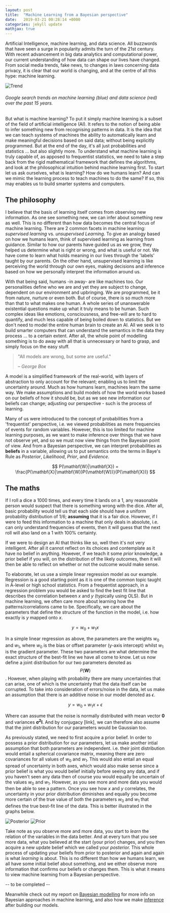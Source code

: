 ```yaml
---
layout: post
title:  "Machine Learning from a Bayesian perspective"
date:   2019-03-21 00:28:14 +0000
categories: jekyll update
mathjax: true
---
```

Artificial Intelligence, machine learning, and data science. All buzzwords that have seen a surge in popularity admits the turn of the 21st century. With recent advancement in big data analytics and computational power, our current understanding of how data can shape our lives have changed. From social media trends, fake news, to changes in laws concerning data privacy, it is clear that our world is changing, and at the centre of all this hype: machine learning.

![Trend](/Learning-Page/assets/trend.png)
###### *Google search trends on machine learning (blue) and data science (red) over the past 15 years.*

But what is machine learning? To put it simply machine learning is a subset of the field of artificial intelligence (AI). It refers to the notion of being able to infer something new from recognising patterns in data. It is the idea that we can teach systems of machines the ability to automatically learn and make meaningful decisions based on said data; without being explicitly programmed. But at the end of the day, it's all just probabilities and statistics ... but also slightly more. To understand what machine learning is truly capable of, as apposed to frequentist statistics, we need to take a step back from the rigid mathematical framework that defines the algorithms, and look at the philosophical intuition behind machine learning first. To start let us ask ourselves, what is learning? How do we humans learn? And can we mimic the learning process to teach machines to do the same? If so, this may enables us to build smarter systems and computers.

## **The philosophy**

I believe that the basis of learning itself comes from observing new information. As one see something new, we can infer about something new as well. This is no different than how data becomes the central focus of machine learning. There are 2 common facets in machine learning: *supervised learning* vs. *unsupervised Learning*. To give an analogy based on how we humans learn, think of supervised learning as learning from guidance. Similar to how our parents have guided us as we grow, they helped us determine what is right or wrong, and what is useful or not. We have come to learn what holds meaning in our lives through the 'labels' taught by our parents. On the other hand, unsupervised learning is like perceiving the world through our own eyes, making decisions and inference based on how we personally interpret the information around us.

With that being said, humans -in away- are like machines too. Our personalities define who we are and yet they are subject to change, dependent on our environment and upbringing. We are programmed, be it from nature, nurture or even both. But of course, there is so much more than that to what makes one human. A whole series of unanswerable existential questions make up what it truly means to be human. Such complex ideas like emotions, consciousness, and free-will are to hard to quantify, and much less capable of being boiled down to statistics. But we don't need to model the entire human brain to create an AI. All we seek is to build smarter computers that can understand the semantics in the data they process ... to a certain extent. After all, the whole point of modelling something is to do away with all that is unnecessary or hard to grasp, and simply focus on the easy stuff.

> "All models are wrong, but some are useful."
>
> – _George Box_

A model is a simplified framework of the real-world, with layers of abstraction to only account for the relevant; enabling us to limit the uncertainty around. Much as how humans learn, machines learn the same way. We make assumptions and build models of how the world works based on our beliefs of how it should be, but as we see new information our beliefs can change; adjusting our perspective - such is the process of learning.

Many of us were introduced to the concept of probabilities from a 'frequentist' perspective, i.e. we viewed probabilities as mere frequencies of events for random variables. However, this is too limited for machine learning purposes, as we want to make inference over things that we have not observe yet, and so we must now view things from the Bayesian point of view. And from a Bayesian perspective, we can interpret probabilities as **beliefs** in a variable, allowing us to put semantics onto the terms in Baye's Rule as *Posterior*, *Likelihood*, *Prior*, and *Evidence*.

$$ P(\mathbf{W}|\mathbf{X}) = \frac{P(\mathbf{X}|\mathbf{W})P(\mathbf{W})}{P(\mathbf{X})} $$

## **The maths**

If I roll a dice a 1000 times, and every time it lands on a 1, any reasonable person would suspect that there is something wrong with the dice. After all, basic probability would tell us that each side should have a uniform probability distribution of 1/6; **assuming** that it is a fair dice. However, if I were to feed this information to a machine that only deals in absolute, i.e. can only understand frequencies of events, then it will guess that the next roll will also land on a 1 with 100% certainty.

If we were to design an AI that thinks like so, well then it's not very intelligent. After all it cannot reflect on its choices and contemplate as it have no belief in anything. However, if we teach it some *prior* knowledge, a prior belief if you will, on the distribution of the likely outcomes, then it will then be able to reflect on whether or not the outcome would make sense.

To elaborate, let us use a simple linear regression model as our example. Regression is a good starting point as it is one of the common topic taught in A-level or high school statistics. From a frequentist approach, in a regression problem you would be asked to find the best fit line that describes the correlation between $x$ and $y$ (typically using OLS). But in machine learning, we often care more about learning how the patterns/correlations came to be. Specifically, we care about the parameters that define the structure of the function in the model, i.e. how exactly is $y$ mapped onto $x$.

$$ y = w_{0} + w_{1}x $$

In a simple linear regression as above, the parameters are the weights $w_{0}$ and $w_{1}$, where $w_{0}$ is the bias or offset parameter (y-axis intercept) whilst $w_{1}$ is the gradient parameter. These two parameters are what determine the exact structure of the best-fit line we have all come to know. Let us now define a joint distribution for our two parameters denoted as $$P(\mathbf{W})$$. However, when playing with probability there are many uncertainties that can arise, one of which is the uncertainty that the data itself can be corrupted. To take into consideration of errors/noise in the data, let us make an assumption that there is an additive noise in our model denoted as $\epsilon$.

$$ y = w_{0} + w_{1}x + \epsilon$$

Where can assume that the noise is normally distributed with mean vector $\mathbf{0}$ and variances $\mathbf{\sigma^{2}\mathbf{I}}$. And by conjugacy [link], we can therefore also assume that the joint distribution for our parameters would be Gaussian too.

As previously stated, we need to first acquire a prior belief. In order to possess a prior distribution for our parameters, let us make another intial assumption that both parameters are independent. i.e. their joint distribution would entail a spherical covariance matrix, meaning there are zero covariances for all values of $w_{0}$ and $w_{1}$. This would also entail an equal spread of uncertainty in both axes, which would also make sense since
a prior belief is what you would belief initially before seeing any data, and if you haven't seen any data then of course you would equally be uncertain of the values $w_{0}$ and $w_{1}$. However, as you see more and more data you would then be able to see a pattern. Once you see how $x$ and $y$ correlates, the uncertainty in your prior distribution diminishes and equally you become more certain of the true value of both the parameters $w_{0}$ and $w_{1}$ that defines the true best-fit line of the data. This is better illustrated in the graphs below.

![Posterior](/Learning-Page/assets/Posterior.png)
![Prior](/Learning-Page/assets/PriorDistributions.png)

Take note as you observe more and more data, you start to *learn* the relation of the variables in the data better. And at every turn that you see more data, what you believed at the start (your prior) changes, and you then acquire a new update belief which we called your *posterior.* This whole process of updating your beliefs from prior to posterior and again and again is what *learning* is about. This is no different than how we humans learn, we all have some initial belief about something, and we either observe more information that confirms our beliefs or changes them. This is what it means to view machine learning from a Bayesian perspective.

-- to be completed --

<!-- {% highlight ruby %}
def print_hi(name)
  puts "Hi, #{name}"
end
print_hi('Tom')
#=> prints 'Hi, Tom' to STDOUT.
{% endhighlight %} -->

Meanwhile check out my report on [Bayesian modelling][jekyll-docs] for more info on Bayesian approaches in machine learning, and also how we make [inference][jekyll-gh] after building our models.

[jekyll-docs]: https://github.com/fz16336/Machine-Learning/blob/master/courseworks/Coursework1/Bayesian_modelling.pdf
[jekyll-gh]:   https://github.com/fz16336/Machine-Learning/blob/master/courseworks/Coursework2/Inference.pdf
